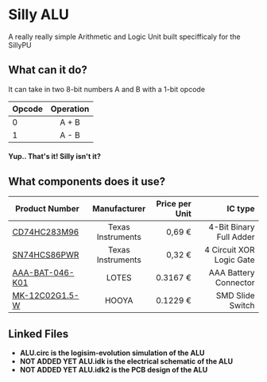 # Silly ALU

A really really simple Arithmetic and Logic Unit built specifficaly for the SillyPU

## What can it do?

It can take in two 8-bit numbers A and B with a 1-bit opcode

| Opcode |Operation|
|--------|:-------:|
|    0   |  A + B  |
|    1   |  A - B  |

#### Yup.. That's it! Silly isn't it?

## What components does it use?



| Product Number         | Manufacturer      |  Price per Unit | IC type|
|--------------|:-----------------:|-------:|-----------:|
| [CD74HC283M96](https://www.lcsc.com/product-detail/Special-Logic-ICs_Texas-Instruments-CD74HC283M96_C543032.html) |  Texas Instruments | 0,69 € | 4-Bit Binary Full Adder|
| [SN74HCS86PWR](https://www.lcsc.com/product-detail/Gates_Texas-Instruments-SN74HCS86PWR_C2869860.html) |  Texas Instruments | 0,32 € | 4 Circuit XOR Logic Gate |
| [AAA-BAT-046-K01](https://www.lcsc.com/product-detail/Battery-Connectors_LOTES-AAA-BAT-046-K01_C2926854.html) |  LOTES | 0.3167 € | AAA Battery Connector |
| [MK-12C02G1.5-W](https://www.lcsc.com/product-detail/Slide-Switches_HOOYA-MK-12C02G1-5-W_C20611677.html) |  HOOYA |  0.1229 € | SMD Slide Switch |

## Linked Files
- **ALU.circ is the logisim-evolution simulation of the ALU**
- **NOT ADDED YET ALU.idk is the electrical schematic of the ALU**
- **NOT ADDED YET ALU.idk2 is the PCB design of the ALU**